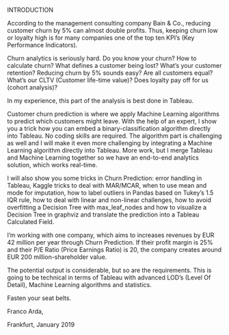 INTRODUCTION

According to the management consulting company Bain & Co., reducing customer churn by 5% can almost double profits. Thus, keeping churn low or loyalty high is for many companies one of the top ten KPI’s (Key Performance Indicators).

Churn analytics is seriously hard. Do you know your churn? How to calculate churn? What defines a customer being lost? What’s your customer retention? Reducing churn by 5% sounds easy? Are all customers equal? What’s our CLTV (Customer life-time value)? Does loyalty pay off for us (cohort analysis)?

In my experience, this part of the analysis is best done in Tableau. 

Customer churn prediction is where we apply Machine Learning algorithms to predict which customers might leave. With the help of an expert, I show you a trick how you can embed a binary-classification algorithm directly into Tableau. No coding skills are required. The algorithm part is challenging as well and I will make it even more challenging by integrating a Machine Learning algorithm directly into Tableau. More work, but I merge Tableau and Machine Learning together so we have an end-to-end analytics solution, which works real-time.

I will also show you some tricks in Churn Prediction: error handling in Tableau, Kaggle tricks to deal with MAR/MCAR, when to use mean and mode for imputation, how to label outliers in Pandas based on Tukey’s 1.5 IQR rule, how to deal with linear and non-linear challenges, how to avoid overfitting a Decision Tree with max_leaf_nodes and how to visualize a Decision Tree in graphviz and translate the prediction into a Tableau Calculated Field.

I’m working with one company, which aims to increases revenues by EUR 42 million per year through Churn Prediction. If their profit margin is 25% and their P/E Ratio (Price Earnings Ratio) is 20, the company creates around EUR 200 million-shareholder value.

The potential output is considerable, but so are the requirements. This is going to be technical in terms of Tableau with advanced LOD’s (Level Of Detail), Machine Learning algorithms and statistics.

Fasten your seat belts.

Franco Arda, 

Frankfurt, January 2019
